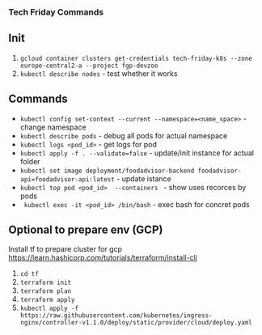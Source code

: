 ### Tech Friday Commands

## Init
1. ``gcloud container clusters get-credentials tech-friday-k8s --zone europe-central2-a --project fgp-devzoo``
2. ``kubectl describe nodes`` - test whether it works

## Commands
- `kubectl config set-context --current --namespace=<name_space>` - change namespace
- `kubectl describe pods` - debug all pods for actual namespace
- `kubectl logs <pod_id>` - get logs for pod
- `kubectl apply -f . --validate=false` - update/init instance for actual folder
- `kubectl set image deployment/foodadvisor-backend foodadvisor-api=foodadvisor-api:latest` - update istance
- `kubectl top pod <pod_id>  --containers ` - show uses recorces by pods
- `	kubectl exec -it <pod_id> /bin/bash` - exec bash for concret pods
## Optional to prepare env (GCP)
Install tf to prepare cluster for gcp
https://learn.hashicorp.com/tutorials/terraform/install-cli
1. ``cd tf``
2. ``terraform init``
3. ``terraform plan``
4. ``terraform apply``
5. ``kubectl apply -f https://raw.githubusercontent.com/kubernetes/ingress-nginx/controller-v1.1.0/deploy/static/provider/cloud/deploy.yaml``